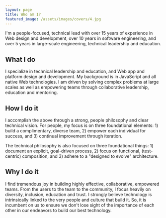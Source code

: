 ```yaml
---
layout: page
title: Who am I?
featured_image: /assets/images/covers/4.jpg
---
```

I'm a people-focused, technical lead with over 15 years of experience in Web design and development, over 10 years in software engineering, and over 5 years in large-scale engineering, technical leadership and education.

## What I do

I specialize in technical leadership and education, and Web app and platform design and development. My background is in JavaScript and all native Web technologies. I am driven by solving complex problems at large scales as well as empowering teams through collaborative leadership, education and mentoring.

## How I do it

I accomplish the above through a strong, people philosophy and clear technical vision. For people, my focus is on three foundational elements: 1) build a complimentary, diverse team, 2) empower each individual for success, and 3) continual improvement through iteration.

The technical philosophy is also focused on three foundational things: 1) document an explicit, goal-driven process, 2) focus on functional, (test-centric) composition, and 3) adhere to a "designed to evolve" architecture.

## Why I do it

I find tremendous joy in building highly effective, collaborative, empowered teams. From the users to the team to the community, I focus heavily on diversity, inclusion, education and trust. I strongly believe technology is intrinsically linked to the very people and culture that build it. So, it is incumbent on us to ensure we don't lose sight of the importance of each other in our endeavors to build our best technology.

